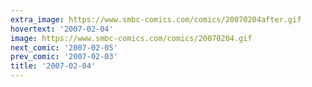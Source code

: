 ```yaml
---
extra_image: https://www.smbc-comics.com/comics/20070204after.gif
hovertext: '2007-02-04'
image: https://www.smbc-comics.com/comics/20070204.gif
next_comic: '2007-02-05'
prev_comic: '2007-02-03'
title: '2007-02-04'
---
```


